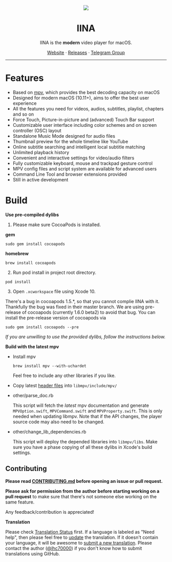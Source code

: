 <p align="center">
<img src="https://github.com/iina/iina/raw/master/iina/Assets.xcassets/AppIcon.appiconset/256-1.png" />
</p>

<h1 align="center">IINA</h1>

<p align="center">IINA is the <b>modern</b> video player for macOS.</p>

<p align=center>
<a href="https://iina.io">Website</a> ·
<a href="https://github.com/iina/iina/releases">Releases</a> ·
<a href="https://t.me/joinchat/AAAAAEBemW7dU8X7IHShwQ">Telegram Group</a>
</p>

***

# Features

- Based on [mpv](https://github.com/mpv-player/mpv), which provides the best decoding capacity on macOS
- Designed for modern macOS (10.11+), aims to offer the best user experience
- All the features you need for videos, audios, subtitles, playlist, chapters and so on
- Force Touch, Picture-in-picture and (advanced) Touch Bar support
- Customizable user interface including color schemes and on screen controller (OSC) layout
- Standalone Music Mode designed for audio files
- Thumbnail preview for the whole timeline like YouTube
- Online subtitle searching and intelligent local subtitle matching
- Unlimited playback history
- Convenient and interactive settings for video/audio filters
- Fully customizable keyboard, mouse and trackpad gesture control
- MPV config files and script system are available for advanced users
- Command Line Tool and browser extensions provided
- Still in active development

# Build

**Use pre-compiled dylibs**

1. Please make sure CocoaPods is installed.

  **gem**
  ```
  sudo gem install cocoapods
  ```
  **homebrew**
  ```
  brew install cocoapods
  ```

2. Run pod install in project root directory.
  ```
  pod install
  ```

3. Open `.xcworkspace` file using Xcode 10.

There's a bug in cocoapods 1.5.*, so that you cannot complie IINA with it. Thankfully the bug was fixed in their master branch. We are using pre-release of cocoapods (currently 1.6.0 beta2) to avoid that bug. You can install the pre-release version of cocoapods via
```
sudo gem install cocoapods --pre
```


_If you are unwilling to use the provided dylibs, follow the instructions below._

**Build with the latest mpv**

* Install mpv

  ```
  brew install mpv --with-uchardet
  ```

  Feel free to include any other libraries if you like.

* Copy latest [header files](https://github.com/mpv-player/mpv/tree/master/libmpv) into `libmpv/include/mpv/`

* other/parse_doc.rb

  This script will fetch the *latest* mpv documentation and generate `MPVOption.swift`, `MPVCommand.swift` and `MPVProperty.swift`. This is only needed when updating libmpv. Note that if the API changes, the player source code may also need to be changed.

* other/change_lib_dependencies.rb

  This script will deploy the depended libraries into `libmpv/libs`.
  Make sure you have a phase copying of all these dylibs in Xcode's build settings.

## Contributing

**Please read [CONTRIBUTING.md](https://github.com/lhc70000/iina/blob/master/CONTRIBUTING.md) before opening an issue or pull request.**

**Please ask for permission from the author before starting working on a pull request** to make sure that there's not someone else working on the same feature.

Any feedback/contribution is appreciated!

**Translation**

Please check [Translation Status](https://github.com/iina/iina/wiki/Translation-Status) first. If a language is labeled as "Need help", then please feel free to [update](https://github.com/iina/iina/wiki/Translation#update-translations) the translation. If it doesn't contain your language, it will be awesome to [submit a new translation](https://github.com/iina/iina/wiki/Translation). Please contact the author ([@lhc70000](https://github.com/lhc70000)) if you don't know how to submit translations using GitHub.
